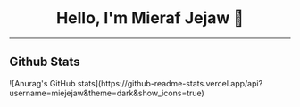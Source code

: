 <h1 align="center" style="margin-top: 50px;">
  <b>Hello, I'm Mieraf Jejaw 👋</b>
</h1>
<hr />

<h2>Github Stats</h2>
![Anurag's GitHub stats](https://github-readme-stats.vercel.app/api?username=miejejaw&theme=dark&show_icons=true)

